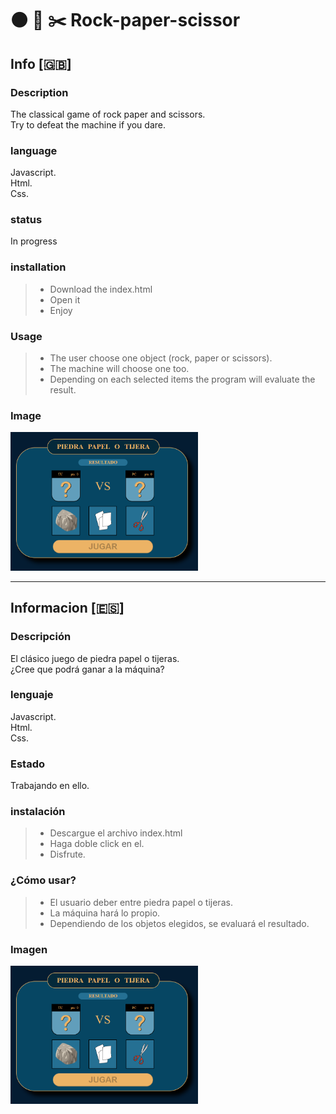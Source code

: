 # :black_circle: :page_facing_up: :scissors: Rock-paper-scissor
## Info [:gb:]
### Description
The classical game of rock paper and scissors.   
Try to defeat the machine if you dare.

### language
Javascript.  
Html.   
Css.   

### status
In progress


### installation
> - Download the index.html
> - Open it
> - Enjoy

### Usage
> - The user choose one object (rock, paper or scissors).   
> - The machine will choose one too.   
> - Depending on each selected items the program will evaluate the result.

### Image

<img src="img/screenshot.jpg" alt="Rock Paper Scisor" width="300px"/>


<hr/>

## Informacion [:es:]
### Descripción
El clásico juego de piedra papel o tijeras.   
¿Cree que podrá ganar a la máquina?

### lenguaje
Javascript.   
Html.   
Css.   

### Estado
Trabajando en ello.

### instalación
> - Descargue el archivo index.html
> - Haga doble click en el.
> - Disfrute.

### ¿Cómo usar?
> - El usuario deber entre piedra papel o tijeras.     
> - La máquina hará lo propio.
> - Dependiendo de los objetos elegidos, se evaluará el resultado.

### Imagen

<img src="img/screenshot.jpg" alt="Rock Paper Scisor" width="300px"/>
